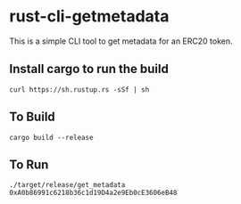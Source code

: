 # rust-cli-getmetadata

This is a simple CLI tool to get metadata for an ERC20 token.

## Install cargo to run the build 

```
curl https://sh.rustup.rs -sSf | sh
```

## To Build

```
cargo build --release
```

## To Run

```
./target/release/get_metadata 0xA0b86991c6218b36c1d19D4a2e9Eb0cE3606eB48
```
